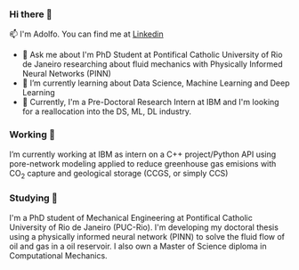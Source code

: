 ### Hi there 👋
📫 I'm Adolfo. You can find me at [Linkedin](https://www.linkedin.com/in/adolfo-correa-lopez/)

- 💬 Ask me about I'm PhD Student at Pontifical Catholic University of Rio de Janeiro researching about fluid mechanics with Physically Informed Neural Networks (PINN)
- 🌱 I’m currently learning about Data Science, Machine Learning and Deep Learning
- 🔭 Currently, I'm a Pre-Doctoral Research Intern at IBM and I'm looking for a reallocation into the DS, ML, DL industry.

### Working 🔭
I’m currently working at IBM as intern on a C++ project/Python API using pore-network modeling applied to reduce greenhouse gas emisions with CO<sub>2</sub> capture and geological storage (CCGS, or simply CCS)

### Studying 🌱
I'm a PhD student of Mechanical Engineering at Pontifical Catholic University of Rio de Janeiro (PUC-Rio). I'm developing my doctoral thesis using a physically informed neural network (PINN) to solve the fluid flow of oil and gas in a oil reservoir. I also own a Master of Science diploma in Computational Mechanics.

<!--
**fit087/fit087** is a ✨ _special_ ✨ repository because its `README.md` (this file) appears on your GitHub profile.

Here are some ideas to get you started:

- 🔭 I’m currently working on ...
- 🌱 I’m currently learning ...
- 👯 I’m looking to collaborate on ...
- 🤔 I’m looking for help with ...
- 💬 Ask me about ...
- 📫 How to reach me: ...
- 😄 Pronouns: ...
- ⚡ Fun fact: ...

Example of Formulas
 h<sub>&theta;</sub>(x) = &theta;<sub>o</sub> x + &theta;<sub>1</sub>x
 Ref: https://stackoverflow.com/questions/11256433/how-to-show-math-equations-in-general-githubs-markdownnot-githubs-blog

-->
